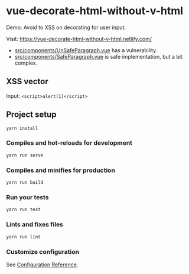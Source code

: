 # vue-decorate-html-without-v-html

Demo: Avoid to XSS on decorating for user input.

Visit: <https://vue-decorate-html-without-v-html.netlify.com/>

- [src/components/UnSafeParagraph.vue](src/components/UnSafeParagraph.vue) has a vulnerability.
- [src/components/SafeParagraph.vue](src/components/SafeParagraph.vue) is safe implementation, but a bit complex.

## XSS vector

Input: `<script>alert(1)</script>` 


## Project setup
```
yarn install
```

### Compiles and hot-reloads for development
```
yarn run serve
```

### Compiles and minifies for production
```
yarn run build
```

### Run your tests
```
yarn run test
```

### Lints and fixes files
```
yarn run lint
```

### Customize configuration
See [Configuration Reference](https://cli.vuejs.org/config/).
